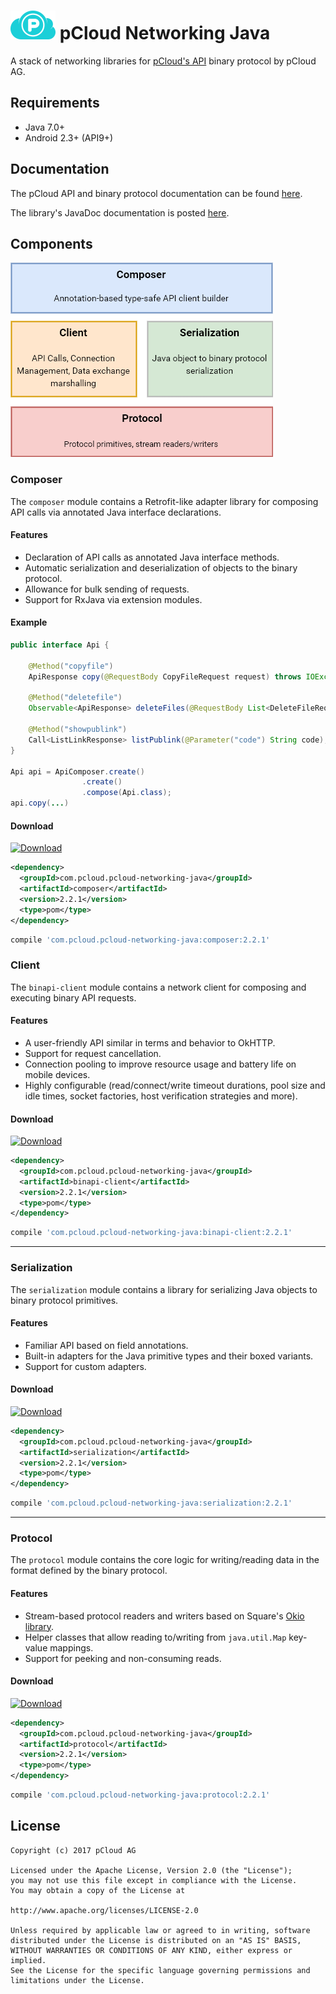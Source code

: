 # <img src="docs/logo_color.png" width="72"> pCloud Networking Java

A stack of networking libraries for [ pCloud's API][docs] binary protocol by pCloud AG.

## Requirements

- Java 7.0+
- Android 2.3+ (API9+)

## Documentation

The pCloud API and binary protocol documentation can be found [here][docs].

The library's JavaDoc documentation is posted [here](https://pcloud.github.io/pcloud-networking-java/).


## Components

<img src="docs/images/module-stack.png">

### Composer

The `composer` module contains a Retrofit-like adapter library for composing API calls via annotated Java interface declarations.

#### Features

* Declaration of API calls as annotated Java interface methods.
* Automatic serialization and deserialization of objects to the binary protocol.
* Allowance for bulk sending of requests.
* Support for RxJava via extension modules.

#### Example

```java
public interface Api {

    @Method("copyfile")
    ApiResponse copy(@RequestBody CopyFileRequest request) throws IOException;

    @Method("deletefile")
    Observable<ApiResponse> deleteFiles(@RequestBody List<DeleteFileRequest> requests);

    @Method("showpublink")
    Call<ListLinkResponse> listPublink(@Parameter("code") String code);
}

Api api = ApiComposer.create()
                .create()
                .compose(Api.class);
api.copy(...)

```

#### Download

[ ![Download](https://api.bintray.com/packages/pcloud/pcloud-networking-java/composer/images/download.svg) ](https://bintray.com/pcloud/pcloud-networking-java/composer/_latestVersion)

```xml
<dependency>
  <groupId>com.pcloud.pcloud-networking-java</groupId>
  <artifactId>composer</artifactId>
  <version>2.2.1</version>
  <type>pom</type>
</dependency>
```

```groovy
compile 'com.pcloud.pcloud-networking-java:composer:2.2.1'
```

### Client

The `binapi-client` module contains a network client for composing and executing binary API requests.

#### Features

* A user-friendly API similar in terms and behavior to OkHTTP.
* Support for request cancellation.
* Connection pooling to improve resource usage and battery life on mobile devices.
* Highly configurable (read/connect/write timeout durations, pool size and idle times, socket factories, host verification strategies and more).

#### Download

[ ![Download](https://api.bintray.com/packages/pcloud/pcloud-networking-java/binapi-client/images/download.svg) ](https://bintray.com/pcloud/pcloud-networking-java/binapi-client/_latestVersion)

```xml
<dependency>
  <groupId>com.pcloud.pcloud-networking-java</groupId>
  <artifactId>binapi-client</artifactId>
  <version>2.2.1</version>
  <type>pom</type>
</dependency>
```

```groovy
compile 'com.pcloud.pcloud-networking-java:binapi-client:2.2.1'
```

--------------------------------------------------------------------------------
### Serialization

The `serialization` module contains a library for serializing Java objects to binary protocol primitives.

#### Features

* Familiar API based on field annotations.
* Built-in adapters for the Java primitive types and their boxed variants.
* Support for custom adapters.

#### Download

[ ![Download](https://api.bintray.com/packages/pcloud/pcloud-networking-java/serialization/images/download.svg) ](https://bintray.com/pcloud/pcloud-networking-java/serialization/_latestVersion)

```xml
<dependency>
  <groupId>com.pcloud.pcloud-networking-java</groupId>
  <artifactId>serialization</artifactId>
  <version>2.2.1</version>
  <type>pom</type>
</dependency>
```

```groovy
compile 'com.pcloud.pcloud-networking-java:serialization:2.2.1'
```
--------------------------------------------------------------------------------
### Protocol

The `protocol` module contains the core logic for writing/reading data in the format defined by the binary protocol.

#### Features

* Stream-based protocol readers and writers based on Square's [Okio library](https://github.com/square/okio).
* Helper classes that allow reading to/writing from `java.util.Map` key-value mappings.
* Support for peeking and non-consuming reads.

#### Download

[ ![Download](https://api.bintray.com/packages/pcloud/pcloud-networking-java/protocol/images/download.svg) ](https://bintray.com/pcloud/pcloud-networking-java/protocol/_latestVersion)

```xml
<dependency>
  <groupId>com.pcloud.pcloud-networking-java</groupId>
  <artifactId>protocol</artifactId>
  <version>2.2.1</version>
  <type>pom</type>
</dependency>
```

```groovy
compile 'com.pcloud.pcloud-networking-java:protocol:2.2.1'
```


## License
	Copyright (c) 2017 pCloud AG

	Licensed under the Apache License, Version 2.0 (the "License");
	you may not use this file except in compliance with the License.
	You may obtain a copy of the License at

    http://www.apache.org/licenses/LICENSE-2.0

    Unless required by applicable law or agreed to in writing, software
    distributed under the License is distributed on an "AS IS" BASIS,
    WITHOUT WARRANTIES OR CONDITIONS OF ANY KIND, either express or implied.
    See the License for the specific language governing permissions and
    limitations under the License.





[site]: https://www.pcloud.com/
[docs]: https://docs.pcloud.com/
